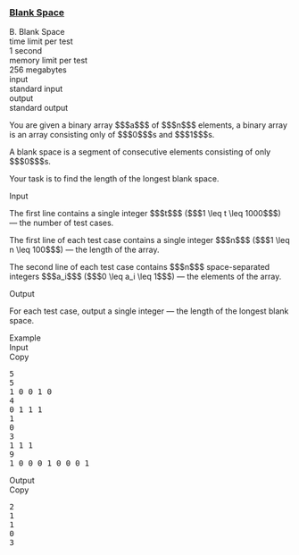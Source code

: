 <h3><a href="https://codeforces.com/contest/1829/problem/B" target="_blank" rel="noopener noreferrer">Blank Space</a></h3>

<div class="header"><div class="title">B. Blank Space</div><div class="time-limit"><div class="property-title">time limit per test</div>1 second</div><div class="memory-limit"><div class="property-title">memory limit per test</div>256 megabytes</div><div class="input-file input-standard"><div class="property-title">input</div>standard input</div><div class="output-file output-standard"><div class="property-title">output</div>standard output</div></div><div><p>You are given a binary array $$$a$$$ of $$$n$$$ elements, a binary array is an array consisting only of $$$0$$$s and $$$1$$$s. </p><p>A blank space is a segment of <span class="tex-font-style-bf">consecutive</span> elements consisting of only $$$0$$$s. </p><p>Your task is to find the length of the longest blank space.</p></div><div class="input-specification"><div class="section-title">Input</div><p>The first line contains a single integer $$$t$$$ ($$$1 \leq t \leq 1000$$$) — the number of test cases.</p><p>The first line of each test case contains a single integer $$$n$$$ ($$$1 \leq n \leq 100$$$) — the length of the array.</p><p>The second line of each test case contains $$$n$$$ space-separated integers $$$a_i$$$ ($$$0 \leq a_i \leq 1$$$) — the elements of the array.</p></div><div class="output-specification"><div class="section-title">Output</div><p>For each test case, output a single integer — the length of the longest blank space.</p></div><div class="sample-tests"><div class="section-title">Example</div><div class="sample-test"><div class="input"><div class="title">Input<div title="Copy" data-clipboard-target="#id009376791552191563" id="id005507628939942936" class="input-output-copier">Copy</div></div><pre id="id009376791552191563"><div class="test-example-line test-example-line-even test-example-line-0">5</div><div class="test-example-line test-example-line-odd test-example-line-1">5</div><div class="test-example-line test-example-line-odd test-example-line-1">1 0 0 1 0</div><div class="test-example-line test-example-line-even test-example-line-2">4</div><div class="test-example-line test-example-line-even test-example-line-2">0 1 1 1</div><div class="test-example-line test-example-line-odd test-example-line-3">1</div><div class="test-example-line test-example-line-odd test-example-line-3">0</div><div class="test-example-line test-example-line-even test-example-line-4">3</div><div class="test-example-line test-example-line-even test-example-line-4">1 1 1</div><div class="test-example-line test-example-line-odd test-example-line-5">9</div><div class="test-example-line test-example-line-odd test-example-line-5">1 0 0 0 1 0 0 0 1</div></pre></div><div class="output"><div class="title">Output<div title="Copy" data-clipboard-target="#id007869392286549335" id="id007012364818038781" class="input-output-copier">Copy</div></div><pre id="id007869392286549335">2
1
1
0
3
</pre></div></div></div>